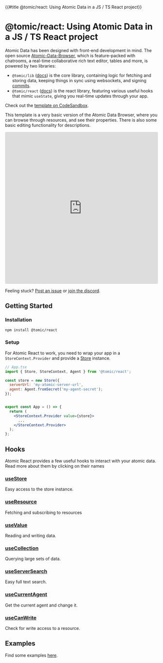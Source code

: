 {{#title @tomic/react: Using Atomic Data in a JS / TS React project}}

# @tomic/react: Using Atomic Data in a JS / TS React project

Atomic Data has been designed with front-end development in mind.
The open source [Atomic-Data-Browser](https://github.com/atomicdata-dev/atomic-data-browser), which is feature-packed with chatrooms, a real-time collaborative rich text editor, tables and more, is powered by two libraries:

- `@tomic/lib` ([docs](https://atomicdata-dev.github.io/atomic-data-browser/docs/modules/_tomic_lib.html)) is the core library, containing logic for fetching and storing data, keeping things in sync using websockets, and signing [commits](../commits/intro.md).
- `@tomic/react` ([docs](https://atomicdata-dev.github.io/atomic-data-browser/docs/modules/_tomic_react.html)) is the react library, featuring various useful hooks that mimic `useState`, giving you real-time updates through your app.

Check out the [template on CodeSandbox](https://codesandbox.io/s/atomic-data-react-template-4y9qu?file=/src/MyResource.tsx:0-1223).

This template is a very basic version of the Atomic Data Browser, where you can browse through resources, and see their properties.
There is also some basic editing functionality for descriptions.

<iframe src="https://codesandbox.io/embed/yyd8jx?view=Editor+%2B+Preview&module=%2Fsrc%2Fcomponents%2FBrowser.module.css&hidenavigation=1"
     style="width:100%; height: 500px; border:0; border-radius: 4px; overflow:hidden;"
     title="beautiful-marco-yyd8jx"
     sandbox="allow-forms allow-modals allow-popups allow-presentation allow-same-origin allow-scripts"
   ></iframe>

Feeling stuck? [Post an issue](https://github.com/atomicdata-dev/atomic-data-browser/issues/new) or [join the discord](https://discord.gg/a72Rv2P).

## Getting Started

### Installation

```bash
npm install @tomic/react
```

### Setup

For Atomic React to work, you need to wrap your app in a `StoreContext.Provider` and provide a [Store](../js-lib/store.md) instance.

```jsx
// App.tsx
import { Store, StoreContext, Agent } from '@tomic/react';

const store = new Store({
  serverUrl: 'my-atomic-server-url',
  agent: Agent.fromSecret('my-agent-secret');
});


export const App = () => {
  return (
    <StoreContext.Provider value={store}>
      ...
    </StoreContext.Provider>
  );
};
```

## Hooks

Atomic React provides a few useful hooks to interact with your atomic data.
Read more about them by clicking on their names

### [useStore](../react/useStore.md)

Easy access to the store instance.

### [useResource](../react/useResource.md)

Fetching and subscribing to resources

### [useValue](../react/useValue.md)

Reading and writing data.

### [useCollection](../react/useCollection.md)

Querying large sets of data.

### [useServerSearch](../react/useServerSearch.md)

Easy full text search.

### [useCurrentAgent](../react/useCurrentAgent.md)

Get the current agent and change it.

### [useCanWrite](../react/useCanWrite.md)

Check for write access to a resource.

## Examples

Find some examples [here](../react/examples.md).
